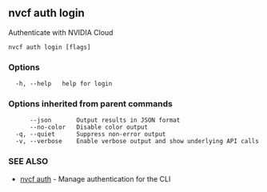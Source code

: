 ## nvcf auth login

Authenticate with NVIDIA Cloud

```
nvcf auth login [flags]
```

### Options

```
  -h, --help   help for login
```

### Options inherited from parent commands

```
      --json       Output results in JSON format
      --no-color   Disable color output
  -q, --quiet      Suppress non-error output
  -v, --verbose    Enable verbose output and show underlying API calls
```

### SEE ALSO

* [nvcf auth](nvcf_auth.md)	 - Manage authentication for the CLI

